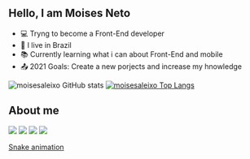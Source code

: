 ## Hello, I am Moises Neto

- 💻 Tryng to become a Front-End developer
- 🏡 I live in Brazil
- 📚 Currently learning what i can about Front-End and mobile
- 📤 2021 Goals: Create a new porjects and increase my hnowledge

![moisesaleixo GitHub stats](https://github-readme-stats.vercel.app/api?username=moisesaleixo&show_icons=true)
[![moisesaleixo Top Langs](https://github-readme-stats.vercel.app/api/top-langs/?username=moisesaleixo)](https://github.com/moisesaleixo/github-readme-stats)

## About me 

[<img src="https://img.shields.io/badge/twitter-%231DA1F2.svg?&style=for-the-badge&logo=twitter&logoColor=white" />](https://twitter.com/home?lang=pt)
[<img src="https://img.shields.io/badge/linkedin-%230077B5.svg?&style=for-the-badge&logo=linkedin&logoColor=white" />](https://www.linkedin.com/in/moises-neto-538802217/)
[<img src = "https://img.shields.io/badge/instagram-%23E4405F.svg?&style=for-the-badge&logo=instagram&logoColor=white">](https://www.instagram.com/neto_moises48/)
[<img src = "https://img.shields.io/badge/facebook-%231877F2.svg?&style=for-the-badge&logo=facebook&logoColor=white" >](https://www.facebook.com/moises.neto.988)

[Snake animation](https://github.com/moisesaleixo/moisesaleixo/blob/output/github-contribution-grid-snake.svg)
